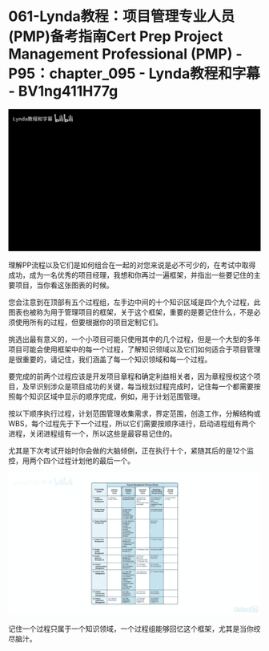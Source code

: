 # 061-Lynda教程：项目管理专业人员(PMP)备考指南Cert Prep Project Management Professional (PMP) - P95：chapter_095 - Lynda教程和字幕 - BV1ng411H77g

![](img/4ba86c3f905d157f2cec0de80d0b7120_0.png)

理解PP流程以及它们是如何组合在一起的对您来说是必不可少的，在考试中取得成功，成为一名优秀的项目经理，我想和你再过一遍框架，并指出一些要记住的主要项目，当你看这张图表的时候。

您会注意到在顶部有五个过程组，左手边中间的十个知识区域是四个九个过程，此图表也被称为用于管理项目的框架，关于这个框架，重要的是要记住什么，不是必须使用所有的过程，但要根据你的项目定制它们。

挑选出最有意义的，一个小项目可能只使用其中的几个过程，但是一个大型的多年项目可能会使用框架中的每一个过程，了解知识领域以及它们如何适合于项目管理是很重要的，请记住，我们涵盖了每一个知识领域和每一个过程。

要完成的前两个过程应该是开发项目章程和确定利益相关者，因为章程授权这个项目，及早识别涉众是项目成功的关键，每当规划过程完成时，记住每一个都需要按照每个知识区域中显示的顺序完成，例如，用于计划范围管理。

按以下顺序执行过程，计划范围管理收集需求，界定范围，创造工作，分解结构或WBS，每个过程先于下一个过程，所以它们需要按顺序进行，启动进程组有两个进程，关闭进程组有一个，所以这些是最容易记住的。

尤其是下次考试开始时你会做的大脑倾倒，正在执行十个，紧随其后的是12个监控，用两个四个过程计划他的最后一个。



![](img/4ba86c3f905d157f2cec0de80d0b7120_2.png)

记住一个过程只属于一个知识领域，一个过程组能够回忆这个框架，尤其是当你绞尽脑汁。